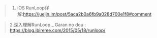 > 1. iOS RunLoop详解:https://juejin.im/post/5aca2b0a6fb9a028d700e1f8#comment

> 2.深入理解RunLoop _ Garan no dou : https://blog.ibireme.com/2015/05/18/runloop/
